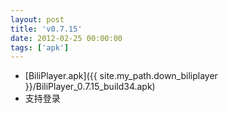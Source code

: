 ```yaml
---
layout: post
title: 'v0.7.15'
date: 2012-02-25 00:00:00
tags: ['apk']
---
```

- [BiliPlayer.apk]({{ site.my_path.down_biliplayer }}/BiliPlayer_0.7.15_build34.apk)
- 支持登录

